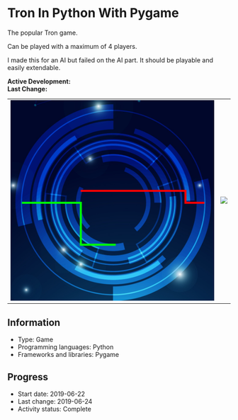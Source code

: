 # Tron In Python With Pygame
The popular Tron game.

Can be played with a maximum of 4 players.

I made this for an AI but failed on the AI part. It should be playable and easily extendable.

**Active Development:** <br>
**Last Change:** <br>

| | |
| :---: | :---: |
| ![](/Screenshots/1-Game.png) | ![](/Screenshots/.png) |

## Information
- Type: Game
- Programming languages: Python
- Frameworks and libraries: Pygame

## Progress
- Start date: 2019-06-22
- Last change: 2019-06-24
- Activity status: Complete
